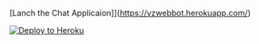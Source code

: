 
[Lanch the Chat Applicaion]](https://vzwebbot.herokuapp.com/)


[![Deploy to Heroku](https://www.herokucdn.com/deploy/button.png)](https://heroku.com/deploy)


